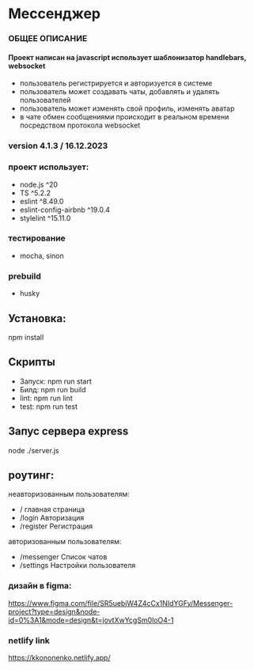 # Мессенджер

### ОБЩЕЕ ОПИСАНИЕ
#### Проект написан на javascript использует шаблонизатор handlebars, websocket
- пользователь регистрируется и авторизуется в системе
- пользователь может создавать чаты, добавлять и удалять пользователей
- пользователь может изменять свой профиль, изменять аватар
- в чате обмен сообщениями происходит в реальном времени посредством протокола websocket

### version 4.1.3 / 16.12.2023

### проект использует:
 - node.js ^20
 - TS ^5.2.2
 - eslint ^8.49.0
 - eslint-config-airbnb ^19.0.4
 - stylelint ^15.11.0

### тестирование
 - mocha, sinon

### prebuild
 - husky

## Установка:
npm install

## Скрипты 
- Запуск: npm run start
- Билд: npm run build
- lint: npm run lint
- test: npm run test

## Запус сервера express
node ./server.js

## роутинг:
неавторизованным пользователям:
- /     главная страница
- /login Авторизация
- /register Регистрация

авторизованным пользователям:
- /messenger Список чатов
- /settings Настройки пользователя


### дизайн в figma:
https://www.figma.com/file/SR5uebjW4Z4cCx1NIdYGFy/Messenger-project?type=design&node-id=0%3A1&mode=design&t=jovtXwYcgSm0loO4-1

### netlify link
https://kkononenko.netlify.app/
